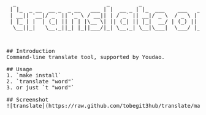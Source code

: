 <pre>
  _                            _         _                        _
 | |_  _ __  __ _  _ __   ___ | |  __ _ | |_  ___    ___   _ __  | |_
 | __|| '__|/ _` || '_ \ / __|| | / _` || __|/ _ \  / _ \ | '__| | __|
 | |_ | |  | (_| || | | |\__ \| || (_| || |_|  __/ | (_) || |    | |_
  \__||_|   \__,_||_| |_||___/|_| \__,_| \__|\___|  \___/ |_|     \__|
<pre>  

## Introduction
Command-line translate tool, supported by Youdao.

## Usage
1. `make install`
2. `translate "word"`
3. or just `t "word"`

## Screenshot
![translate](https://raw.github.com/tobegit3hub/translate/master/screenshot/translate.png)
